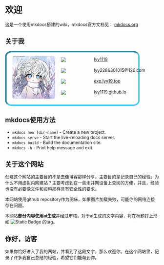 # 欢迎

这是一个使用mkdocs搭建的wiki，mkdocs官方文档见： [mkdocs.org](https://www.mkdocs.org)  

## 关于我

<style>
    .parent {
    width: 80%;
    display: grid;
    grid-template-columns: 6fr 2fr 3fr;
    grid-template-rows: repeat(4, 1fr);
    grid-column-gap: 0px;
    grid-row-gap: 0px;
    border-color:#4FC9F1;
    border-style:inset;
    border-width:5px;
    border-radius: 5% 5% 5% 5% / 10% 10% 10% 10%;
    padding: 1em;
    min-width: 25em;
    }

    .div1 { grid-area: 1 / 1 / 5 / 2; padding: 5px;min-width: 10em;margin: -0.5em 1em 0 auto;}
    .div2 { grid-area: 1 / 2 / 5 / 4; }
    .div3 { grid-area: 1 / 2 / 2 / 3; min-width: 7em;}
    .div4 { grid-area: 1 / 3 / 2 / 4; padding-left: 10px;}
    .div5 { grid-area: 2 / 2 / 3 / 3; }
    .div6 { grid-area: 2 / 3 / 3 / 4; padding-left: 10px;}
    .div7 { grid-area: 3 / 2 / 4 / 3; }
    .div8 { grid-area: 3 / 3 / 4 / 4; padding-left: 10px;}
    .div9 { grid-area: 4 / 2 / 5 / 3; }
    .div10 { grid-area: 4 / 3 / 5 / 4; padding-left: 10px;}
</style>

<div class="parent">

<div class="div1">
    <img align=center style="border-radius: 5% 5% 5% 5%;" src="https://raw.githubusercontent.com/lyy1119/Imgs/main/img/1709210261156.png" alt="来自github的图片加载失败，请检查网络"></div>

<div class="div2"></div>

<div class="div3"><img align=center src=https://img.shields.io/badge/Github-Profile-blue></div>

<div class="div4"><a href="https://github.com/lyy1119">lyy1119</a></div>

<div class="div5"><img align=center src="https://img.shields.io/badge/email-red"></div>

<div class="div6">lyy2286301015@126.com</div>

<div class="div7"><img align=center src=https://img.shields.io/badge/wiki-blue></div>
<div class="div8"><a href="https://exp.lyy19.top/">exp.lyy19.top</a></div>
<div class="div9"><img align=center src=https://img.shields.io/badge/wiki-githubpages-blue></div>
<div class="div10"><a href="https://lyy1119.github.io/">lyy1119.github.io</a></div>
</div>

## mkdocs使用方法

* `mkdocs new [dir-name]` - Create a new project.
* `mkdocs serve` - Start the live-reloading docs server.
* `mkdocs build` - Build the documentation site.
* `mkdocs -h` - Print help message and exit.

## 关于这个网站

创建这个网站的主要目的不是去像博客那样分享。主要目的是记录自己的经验。为什么不用虚拟内网建站？主要考虑到在一些未并网设备上查阅的方便，并且，经验也没有必要像文件和资料那样具有安全性的要求。  

本网站使用github repository作为图床，如果图片加载失败，可能你的网络连接存在问题。  

本网站**部分内容使用ai生成**并经过审核，对于ai生成的文字内容，将在标题打上形如 ![Static Badge](https://img.shields.io/badge/Generated_By-OpenAI-red) 的tag。

## 你好，访客

如果你恰好进入了我的网站，并看到了这段文字，那么欢迎你。在这个网站里，记录了许多我自己总结的经验，希望它们能帮到你。  